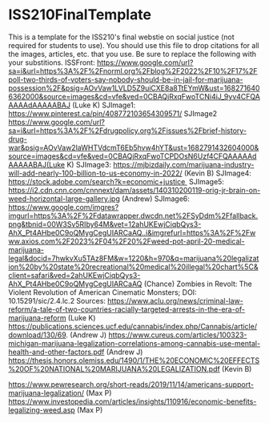 # ISS210FinalTemplate
This is a template for the ISS210's final webstie on social justice (not required for students to use).
You should use this file to drop citations for all the images, articles, etc. that you use. 
Be sure to replace the following with your substitions.
ISSFront: https://www.google.com/url?sa=i&url=https%3A%2F%2Fnorml.org%2Fblog%2F2022%2F10%2F17%2Fpoll-two-thirds-of-voters-say-nobody-should-be-in-jail-for-marijuana-possession%2F&psig=AOvVaw1LVLD5Z9uiCXE8a8TtEYmW&ust=1682716406362000&source=images&cd=vfe&ved=0CBAQjRxqFwoTCNi4iJ_9yv4CFQAAAAAdAAAAABAJ (Luke K)
SJImage1: https://www.pinterest.ca/pin/408772103654309571/ 
SJImage2 https://www.google.com/url?sa=i&url=https%3A%2F%2Fdrugpolicy.org%2Fissues%2Fbrief-history-drug-war&psig=AOvVaw2laWHTVdcmT6Eb5hvw4hYT&ust=1682791432604000&source=images&cd=vfe&ved=0CBAQjRxqFwoTCPDOsN6Uzf4CFQAAAAAdAAAAABAJ(Luke K)
SJImage3: https://mjbizdaily.com/marijuana-industry-will-add-nearly-100-billion-to-us-economy-in-2022/ (Kevin B)
SJImage4: https://stock.adobe.com/search?k=economic+justice 
SJImage5: https://i2.cdn.cnn.com/cnnnext/dam/assets/140310200119-orig-jr-brain-on-weed-horizontal-large-gallery.jpg (Andrew)
SJImage6: https://www.google.com/imgres?imgurl=https%3A%2F%2Fdatawrapper.dwcdn.net%2FSyDdm%2Ffallback.png&tbnid=00W3Sv5RIby64M&vet=12ahUKEwjCiqbQys3-AhX_Pt4AHbe0C9oQMygCegUIARCaAQ..i&imgrefurl=https%3A%2F%2Fwww.axios.com%2F2023%2F04%2F20%2Fweed-pot-april-20-medical-marijuana-legal&docid=7hwkvXu5TAz8FM&w=1220&h=970&q=marijuana%20legalization%20by%20state%20recreational%20medical%20illegal%20chart%5C&client=safari&ved=2ahUKEwjCiqbQys3-AhX_Pt4AHbe0C9oQMygCegUIARCaAQ (Chance)
Zombies in Revolt: The Violent Revolution of American Cinematic Monsters; DOI: 10.15291/sic/2.4.lc.2 
Sources:
https://www.aclu.org/news/criminal-law-reform/a-tale-of-two-countries-racially-targeted-arrests-in-the-era-of-marijuana-reform (Luke K)
https://publications.sciences.ucf.edu/cannabis/index.php/Cannabis/article/download/130/69. (Andrew J)
https://www.cureus.com/articles/100323-michigan-marijuana-legalization-correlations-among-cannabis-use-mental-health-and-other-factors.pdf (Andrew J)
https://thesis.honors.olemiss.edu/1490/1/THE%20ECONOMIC%20EFFECTS%20OF%20NATIONAL%20MARIJUANA%20LEGALIZATION.pdf (Kevin B)

https://www.pewresearch.org/short-reads/2019/11/14/americans-support-marijuana-legalization/ (Max P)                 
https://www.investopedia.com/articles/insights/110916/economic-benefits-legalizing-weed.asp (Max P)

